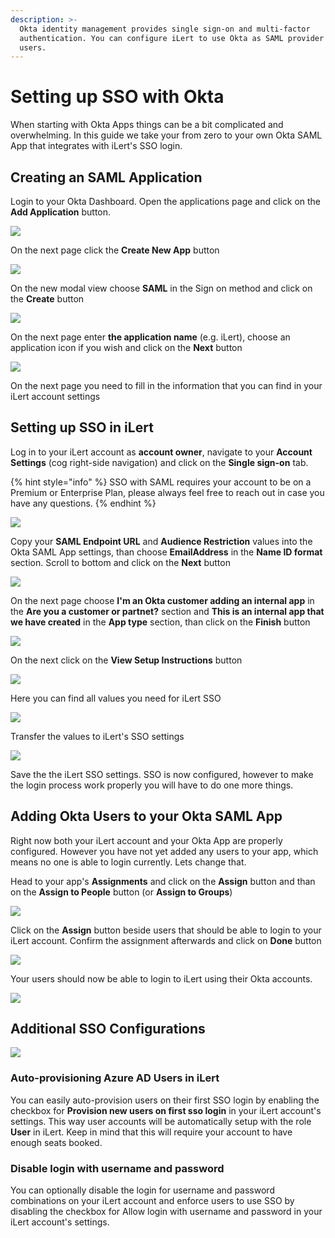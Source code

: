 ```yaml
---
description: >-
  Okta identity management provides single sign-on and multi-factor
  authentication. You can configure iLert to use Okta as SAML provider for your
  users.
---
```


# Setting up SSO with Okta

When starting with Okta Apps things can be a bit complicated and overwhelming. In this guide we take your from zero to your own Okta SAML App that integrates with iLert's SSO login.

## Creating an SAML Application

Login to your Okta Dashboard. Open the applications page and click on the **Add Application** button.

![](../.gitbook/assets/okta1.png)

On the next page click the **Create New App** button

![](../.gitbook/assets/okta2.png)

On the new modal view choose **SAML** in the Sign on method and click on the **Create** button

![](../.gitbook/assets/okta3.png)

On the next page enter **the application name** \(e.g. iLert\), choose an application icon if you wish and click on the **Next** button

![](../.gitbook/assets/okta4.png)

On the next page you need to fill in the information that you can find in your iLert account settings

## Setting up SSO in iLert

Log in to your iLert account as **account owner**, navigate to your **Account Settings** \(cog right-side navigation\) and click on the **Single sign-on** tab.

{% hint style="info" %}
SSO with SAML requires your account to be on a Premium or Enterprise Plan, please always feel free to reach out in case you have any questions.
{% endhint %}

![](../.gitbook/assets/ilert.png)

Copy your **SAML Endpoint URL** and **Audience Restriction** values into the Okta SAML App settings, than choose **EmailAddress** in the **Name ID format** section. Scroll to bottom and click on the **Next** button

![](../.gitbook/assets/okta7.png)

On the next page choose **I'm an Okta customer adding an internal app** in the **Are you a customer or partnet?** section and **This is an internal app that we have created** in the **App type** section, than click on the **Finish** button

![](../.gitbook/assets/okta8.png)

On the next  click on the **View Setup Instructions** button

![](../.gitbook/assets/okta9.png)

Here you can find all values you need for iLert SSO

![](../.gitbook/assets/okta10.png)

Transfer the values to iLert's SSO settings

![](../.gitbook/assets/okta11.png)

Save the the iLert SSO settings. SSO is now configured, however to make the login process work properly you will have to do one more things.

## Adding Okta Users to your Okta SAML App

Right now both your iLert account and your Okta App are properly configured. However you have not yet added any users to your app, which means no one is able to login currently. Lets change that.

Head to your app's **Assignments** and click on the **Assign** button and than on the **Assign to People** button \(or **Assign to Groups**\)

![](../.gitbook/assets/okta12.png)

Click on the **Assign** button beside users that should be able to login to your iLert account. Confirm the assignment afterwards and click on **Done** button

![](../.gitbook/assets/okta13.png)

Your users should now be able to login to iLert using their Okta accounts.

![](../.gitbook/assets/screenshot-2020-06-17-at-13.55.33.png)

## Additional SSO Configurations

![](../.gitbook/assets/screenshot-2020-06-17-at-13.58.03.png)

### Auto-provisioning Azure AD Users in iLert

You can easily auto-provision users on their first SSO login by enabling the checkbox for **Provision new users on first sso login** in your iLert account's settings. This way user accounts will be automatically setup with the role **User** in iLert. Keep in mind that this will require your account to have enough seats booked.

### Disable login with username and password

You can optionally disable the login for username and password combinations on your iLert account and enforce users to use SSO by disabling the checkbox for Allow login with username and password in your iLert account's settings.



